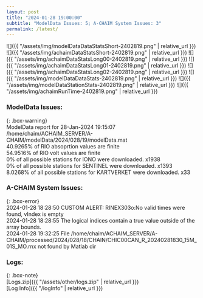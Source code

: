 ```yaml
---
layout: post
title: "2024-01-28 19:00:00"
subtitle: "ModelData Issues: 5; A-CHAIM System Issues: 3"
permalink: /latest/
---
```


![]({{ "/assets/img/modelDataDataStatsShort-2402819.png" | relative_url }})
![]({{ "/assets/img/achaimDataStatsShort-2402819.png" | relative_url }})
![]({{ "/assets/img/achaimDataStatsLong00-2402819.png" | relative_url }})
![]({{ "/assets/img/achaimDataStatsLong01-2402819.png" | relative_url }})
![]({{ "/assets/img/achaimDataStatsLong02-2402819.png" | relative_url }})
![]({{ "/assets/img/modelDataDataStats-2402819.png" | relative_url }})
![]({{ "/assets/img/modelDataStationStats-2402819.png" | relative_url }})
![]({{ "/assets/img/achaimRunTime-2402819.png" | relative_url }})


### ModelData Issues:  
  
{: .box-warning}  
 ModelData report for 28-Jan-2024 19:15:07   
 /home/chaim/ACHAIM_SERVER/A-CHAIM/modelData/2024/028/19/modelData.mat   
 40.9265% of RIO absoprtion values are finite   
 54.9516% of RIO volt values are finite   
 0% of all possible stations for IONO were downloaded. x1938   
 0% of all possible stations for SENTINEL were downloaded. x1393   
 8.0268% of all possible stations for KARTVERKET were downloaded. x33   
  
### A-CHAIM System Issues:  
  
{: .box-error}  
2024-01-28 18:28:50 CUSTOM ALERT: RINEX303o:No valid times were found, vIndex is empty  
2024-01-28 18:28:55 The logical indices contain a true value outside of the array bounds.  
2024-01-28 19:32:25 File /home/chaim/ACHAIM_SERVER/A-CHAIM/processed/2024/028/18/CHAIN/CHIC00CAN_R_20240281830_15M_01S_MO.rnx not found by Matlab dir  

### Logs:  
  
{: .box-note}  
[Logs.zip]({{ "/assets/other/logs.zip" | relative_url }})  
[Log Info]({{ "/logInfo" | relative_url }})  
